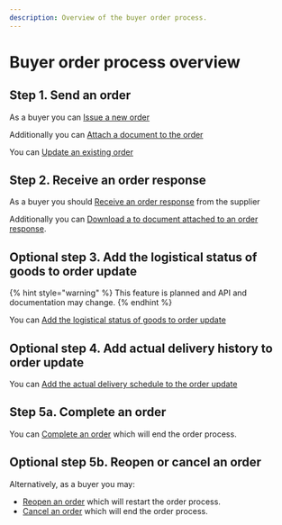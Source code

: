 ```yaml
---
description: Overview of the buyer order process.
---
```


# Buyer order process overview

## Step 1. Send an order

As a buyer you can [Issue a new order](issue/)

Additionally you can [Attach a document to the order](issue/attach-document.md)

You can [Update an existing order](update.md)

## Step 2. Receive an order response

As a buyer you should [Receive an order response](receive/) from the supplier

Additionally you can [Download a to document attached to an order response](receive/download-document.md).

## Optional step 3. Add the logistical status of goods to order update

{% hint style="warning" %}
This feature is planned and API and documentation may change.
{% endhint %}

You can [Add the logistical status of goods to order update](update.md#logistics-status-in-the-planned-delivery-schedule)

## Optional step 4. Add actual delivery history to order update

You can [Add the actual delivery schedule to the order update](update.md#actual-delivery-schedule)

## Step 5a. Complete an order

You can [Complete an order](complete.md) which will end the order process.

## Optional step 5b. Reopen or cancel an order

Alternatively, as a buyer you may:

* [Reopen an order](reopen.md) which will restart the order process.
* [Cancel an order](cancel.md) which will end the order process.
